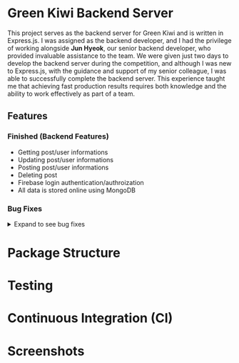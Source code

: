 # Green Kiwi Backend Server

This project serves as the backend server for Green Kiwi and is written in Express.js. I was assigned as the backend developer,
and I had the privilege of working alongside **Jun Hyeok**, our senior backend developer, who provided invaluable assistance to the 
team. We were given just two days to develop the backend server during the competition, and although I was new to Express.js, 
with the guidance and support of my senior colleague, I was able to successfully complete the backend server. This experience
taught me that achieving fast production results requires both knowledge and the ability to work effectively as part of a team.

## Features

### Finished (Backend Features)

- Getting post/user informations
- Updating post/user informations
- Posting post/user informations
- Deleting post 
- Firebase login authentication/authroization
- All data is stored online using MongoDB

### Bug Fixes

<details><summary>Expand to see bug fixes</summary>
- Incorrect firebase authentication api with backend server.
- MongoDB vercel intergration issues with enviroment variables.
- Vercel.json configuration error, incorrect destinaiton source and the address.
- Incorrect mongoose data schema types for the data entities.
- Linking image issues with the vercel.
- Incorrect returning types for the user, achievements, monthly-reports, freebie-postings.
- There are Vercel configuration issues with a hosting address that is only accessible with '/api'.
</details>


# Package Structure


# Testing



# Continuous Integration (CI)



# Screenshots


